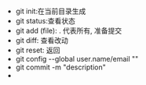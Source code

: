 #

- git init:在当前目录生成
- git status:查看状态
- git add (file): . 代表所有,  准备提交
- git diff: 查看改动
- git reset: 返回
- git config --global user.name/email ""
- git commit -m "description"
- 
